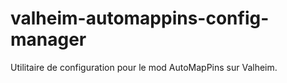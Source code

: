 # valheim-automappins-config-manager
Utilitaire de configuration pour le mod AutoMapPins sur Valheim. 
